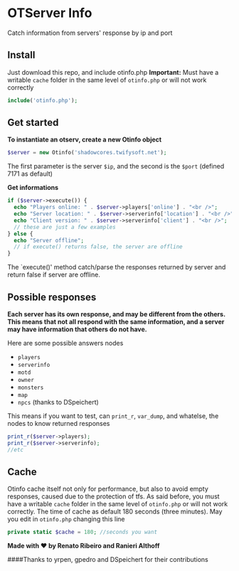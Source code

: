 OTServer Info
======
Catch information from servers' response by ip and port

Install
------
Just download this repo, and include otinfo.php
**Important:** Must have a writable `cache` folder in the same level of `otinfo.php` or will not work correctly
```php
include('otinfo.php');
```

Get started
------
**To instantiate an otserv, create a new Otinfo object**
```php
$server = new Otinfo('shadowcores.twifysoft.net');
```
The first parameter is the server `$ip`, and the second is the `$port` (defined 7171 as default)

**Get informations**
```php
if ($server->execute()) {
  echo "Players online: " . $server->players['online'] . "<br />";
  echo "Server location: " . $server->serverinfo['location'] . "<br />";
  echo "Client version: " . $server->serverinfo['client'] . "<br />";
  // these are just a few examples
} else {
  echo "Server offline";
  // if execute() returns false, the server are offline
}
```
The `execute()' method catch/parse the responses returned by server and return false if server are offline.

Possible responses
------
**Each server has its own response, and may be different from the others. This means that not all respond with the same information, and a server may have information that others do not have.**

Here are some possible answers nodes
* `players`
* `serverinfo`
* `motd`
* `owner`
* `monsters`
* `map`
* `npcs` (thanks to DSpeichert)

This means if you want to test, can `print_r`, `var_dump`, and whatelse, the nodes to know returned responses
```php
print_r($server->players);
print_r($server->serverinfo);
//etc
```

Cache
------
Otinfo cache itself not only for performance, but also to avoid empty responses, caused due to the protection of tfs.
As said before, you must have a writable `cache` folder in the same level of `otinfo.php` or will not work correctly.
The time of cache as default 180 seconds (three minutes). May you edit in `otinfo.php` changing this line
```php
private static $cache = 180; //seconds you want
```

**Made with :heart: by Renato Ribeiro and Ranieri Althoff**

####Thanks to yrpen, gpedro and DSpeichert for their contributions
